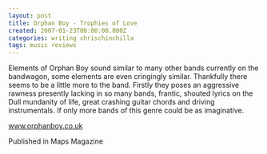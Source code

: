 ```yaml
---
layout: post
title: Orphan Boy - Trophies of Love
created: 2007-01-23T00:00:00.000Z
categories: writing chrischinchilla
tags: music reviews
---
```


Elements of Orphan Boy sound similar to many other bands currently on the bandwagon, some elements are even cringingly similar. Thankfully there seems to be a little more to the band. Firstly they poses an aggressive rawness presently lacking in so many bands, frantic, shouted lyrics on the Dull mundanity of life, great crashing guitar chords and driving instrumentals. If only more bands of this genre could be as imaginative.

<a href="https://www.orphanboy.co.uk" target="_blank">www.orphanboy.co.uk</a>

Published in Maps Magazine

